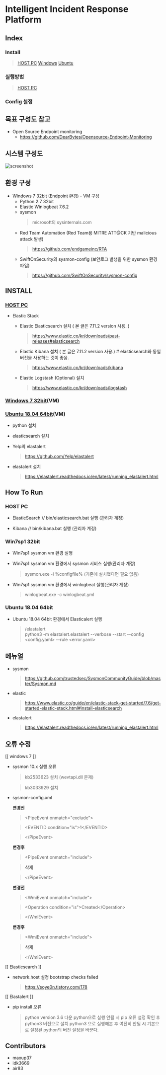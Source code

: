 # Intelligent Incident Response Platform

## Index
### Install
  > [HOST PC](#host-pc)
  > [Windows](#windows-7-32bit)
  > [Ubuntu](#ubuntu-18.04-64bit)
### 실행방법
  > [HOST PC](#host-pc)
### Config 설정


##  목표 구성도 참고 
* Open Source Endpoint monitoring 
  - https://github.com/DearBytes/Opensource-Endpoint-Monitoring

##  시스템 구성도 

   ![screenshot](Conceptual_diagram.jpg)

##  환경 구성 
* Windows 7 32bit (Endpoint 환경) - VM 구성
  - Python 2.7 32bit
  - Elastic Winlogbeat 7.6.2
  - sysmon
    > microsoft의 sysinternals.com
  - Red Team Automation (Red Team용 MITRE ATT@CK 기반 malicious attack 발생)
    > https://github.com/endgameinc/RTA
  - SwiftOnSecurity의 sysmon-config (보안로그 발생을 위한 sysmon 환경 파일)
    > https://github.com/SwiftOnSecurity/sysmon-config

## INSTALL
### [HOST PC](#index)
* Elastic Stack
  - Elastic Elasticsearch 설치 ( 본 글은 7.11.2 version 사용. )
    > https://www.elastic.co/kr/downloads/past-releases#elasticsearch

  - Elastic Kibana 설치 ( 본 글은 7.11.2 version 사용.) # elasticsearch와 동일 버전을 사용하는 것이 좋음.
    > https://www.elastic.co/kr/downloads/kibana

  - Elastic Logstash (Optional) 설치
    > https://www.elastic.co/kr/downloads/logstash
   
### [Windows 7 32bit](#index)(VM)

### [Ubuntu 18.04 64bit](#index)(VM)
  - python 설치
  - elasticsearch 설치

  - Yelp의 elastalert
    > https://github.com/Yelp/elastalert

  - elastalert 설치
    > https://elastalert.readthedocs.io/en/latest/running_elastalert.html

## How To Run
### HOST PC
* ElasticSearch // bin/elasticsearch.bat 실행 (관리자 계정)

* Kibana // bin/kibana.bat 실행 (관리자 계정)

### Win7sp1 32bit
* Win7sp1 sysmon vm 환경 실행

* Win7sp1 sysmon vm 환경에서 sysmon 서비스 실행(관리자 계정)
  > sysmon.exe -i %configfile%
    (기존에 설치했다면 필요 없음)

* Win7sp1 sysmon vm 환경에서 winlogbeat 실행(관리자 계정)
  > winlogbeat.exe -c winlogbeat.yml

### Ubuntu 18.04 64bit
* Ubuntu 18.04 64bit 환경에서 Elasticalert 실행
  >/elastalert  
  >python3 -m elastalert.elastalert --verbose --start  --config <config.yaml> --rule <error.yaml>
 
## 메뉴얼 

* sysmon
  > https://github.com/trustedsec/SysmonCommunityGuide/blob/master/Sysmon.md

* elastic
  > https://www.elastic.co/guide/en/elastic-stack-get-started/7.6/get-started-elastic-stack.html#install-elasticsearch

* elastalert
  > https://elastalert.readthedocs.io/en/latest/running_elastalert.html
  
 ## 오류 수정 
 [[ windows 7 ]]
 * sysmon 10.x 실행 오류
   > kb2533623 설치 (wevtapi.dll 문제)
   
   > kb3033929 설치

* sysmon-config.xml

  **변경전** 
     
    > \<PipeEvent onmatch="exclude"\>
	
    > \<EVENTID condition="is"\>1\</EVENTID\> 
     
    > \<\/PipeEvent\>
          
   **변경후**   
   
     > \<PipeEvent onmatch="include"\>
			
     >**삭제**
	
     > \</PipeEvent\>
          
   **변경전**
   
     > \<WmiEvent onmatch="include"\>
		
     >    \<Operation condition="is">Created</Operation\> 
            
     > \</WmiEvent\>
           
   **변경후**     
   
     > \<WmiEvent onmatch="include"\>
	
     > **삭제** 
	
     > \</WmiEvent\>
        
[[ Elasticsearch ]] 
* network.host 설정 bootstrap checks failed
  > https://soye0n.tistory.com/178


[[ Elastalert ]]
* pip install 오류
  > python version 3.6 다운
  > python으로 실행 안될 시 pip 오류 설정 확인 후 python3 버전으로 설치
  > python3 으로 실행해본 후 여전히 안될 시 기본으로 설정된 python의 버전 설정을 바꾼다.
## Contributors
* maxup37
* idk3669
* air83
